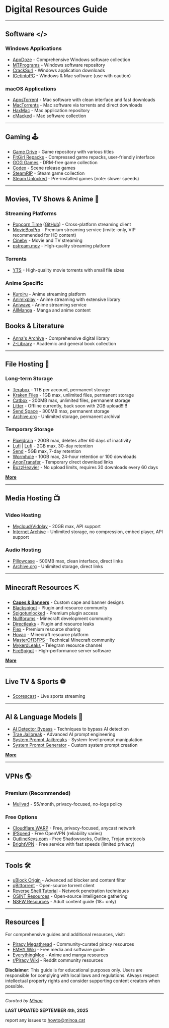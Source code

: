 # Digital Resources Guide

---

## Software </>

### Windows Applications
- [AppDoze](https://appdoze.net) - Comprehensive Windows software collection
- [MTPrograms](https://programs.themicrotech.net/) - Windows software repository
- [CrackSurl](https://cracksurl.com) - Windows application downloads
- [IGetintoPC](https://igetintopc.com) - Windows & Mac software (use with caution)

### macOS Applications
- [AppsTorrent](https://appstorrent.ru/) - Mac software with clean interface and fast downloads
- [MacTorrents](https://www.torrentmac.net/) - Mac software via torrents and direct downloads
- [HaxMac](https://haxmac.cc/) - Mac application repository
- [cMacked](https://cmacked.com/) - Mac software collection

---

## Gaming 🕹️

- [Game Drive](https://gamedrive.org/) - Game repository with various titles
- [FitGirl Repacks](https://fitgirl-repacks.site/) - Compressed game repacks, user-friendly interface
- [GOG Games](https://gog-games.to/) - DRM-free game collection
- [Codex](https://skidrowcodex.net/) - Scene release games
- [SteamRIP](https://steamrip.com) - Steam game collection
- [Steam Unlocked](https://steamunlocked.net) - Pre-installed games (note: slower speeds)

---

## Movies, TV Shows & Anime 🍿

### Streaming Platforms
- [Popcorn Time](https://jfper.link/build/) ([GitHub](https://github.com/popcorn-official/popcorn-desktop)) - Cross-platform streaming client
- [MovieBoxPro](https://movieboxpro.app) - Premium streaming service (invite-only, VIP recommended for HD content)
- [Cineby](https://www.cineby.ru/) - Movie and TV streaming
- [pstream.mov](https://pstream.mov/) - High-quality streaming platform

### Torrents
- [YTS](https://yts.mx/) - High-quality movie torrents with small file sizes

### Anime Specific
- [Kuroiru](https://kuroiru.co/) - Anime streaming platform
- [Animixplay](https://animixplay.tube/) - Anime streaming with extensive library
- [Aniwave](https://aniwave.to/) - Anime streaming service
- [AllManga](https://allmanga.to/) - Manga and anime content

## Books & Literature

- [Anna's Archive](https://annas-archive.org/search) - Comprehensive digital library
- [Z-Library](https://en.wikipedia.org/wiki/Z-Library#:~:text=URL,(Accessing%20link%20help)) - Academic and general book collection

---

## File Hosting 📁

### Long-term Storage
- [Terabox](https://terabox.com) - 1TB per account, permanent storage
- [Kraken Files](https://krakenfiles.com/) - 1GB max, unlimited files, permanent storage
- [Catbox](https://catbox.moe/) - 200MB max, unlimited files, permanent storage
- [Litter](https://litter.minoa.cat) - Offline currently, back soon with 2GB upload!!!!!
- [Send Space](https://sendspace.com/) - 300MB max, permanent storage
- [Archive.org](https://archive.org) - Unlimited storage, permanent archival

### Temporary Storage
- [Pixeldrain](https://pixeldrain.com/) - 20GB max, deletes after 60 days of inactivity
- [Lufi](https://upload.disroot.org/) | [Lufi](https://lufi.ethibox.fr/) - 2GB max, 30-day retention
- [Send](https://send.vis.ee/) - 5GB max, 7-day retention
- [Wormhole](https://wormhole.app/) - 10GB max, 24-hour retention or 100 downloads
- [AnonTransfer](https://anontransfer.com/) - Temporary direct download links
- [BuzzHeavier](https://buzzheavier.com/) - No upload limits, requires 30 downloads every 60 days

**[More](https://gist.github.com/Bad3r/f7f91a4b4cdd15f467f095fddd5108a7)**

---

## Media Hosting 📺

### Video Hosting
- [Mycloud/Vidplay](https://vidplay.online/) - 20GB max, API support
- [Internet Archive](https://archive.org) - Unlimited storage, no compression, embed player, API support

### Audio Hosting
- [Pillowcase](https://pillowcase.su/) - 500MB max, clean interface, direct links
- [Archive.org](https://archive.org) - Unlimited storage, direct links

---

## Minecraft Resources ⛏

- **[Capes & Banners](/MC-Banners)** - Custom cape and banner designs
- [Blackspigot](https://www.blackspigot.com/) - Plugin and resource community
- [Spigotunlocked](https://spigotunlocked.org/) - Premium plugin access
- [Nullforums](https://nullforums.net/) - Minecraft development community
- [Directleaks](https://directleaks.net/) - Plugin and resource leaks
- [Flex](https://flexleaks.net/) - Premium resource sharing
- [Hovac](https://go.hovac.lol/) - Minecraft resource platform
- [MasterOf13FPS](https://www.masterof13fps.com/forum/index.php) - Technical Minecraft community
- [MykerdLeaks](https://t.me/mykerdleaks) - Telegram resource channel
- [FireSpigot](https://firespigot.com/) - High-performance server software

**[More](/Minecraft)**

---

## Live TV & Sports ⚽

- [Scorescast](https://scorescast.live/sports/) - Live sports streaming

---

## AI & Language Models 🤖

- [AI Detector Bypass](/LLM-JB/AntiAI-Bypass) - Techniques to bypass AI detection
- [Trae Jailbreak](/LLM-JB/Trae-JB) - Advanced AI prompt engineering
- [System Prompt Jailbreaks](/LLM-JB/System-Prompt-JB) - System-level prompt manipulation
- [System Prompt Generator](/LLM-JB/System-Prompt-Maker) - Custom system prompt creation

**[More](https://github.com/elder-plinius/L1B3RT45/tree/main)**

---

## VPNs 🌎

### Premium (Recommended)
- [Mullvad](https://mullvad.net/) - $5/month, privacy-focused, no-logs policy

### Free Options
- [Cloudflare WARP](https://one.one.one.one/) - Free, privacy-focused, anycast network
- [IPSpeed](https://ipspeed.info/freevpn_openvpn.php) - Free OpenVPN (reliability varies)
- [OutlineKeys.com](https://outlinekeys.com/) - Free Shadowsocks, Outline, Trojan protocols
- [BrightVPN](https://brightvpn.com/) - Free service with fast speeds (limited privacy)

---

## Tools 🛠️

- [uBlock Origin](https://ublock.org) - Advanced ad blocker and content filter
- [qBittorrent](https://www.qbittorrent.org/) - Open-source torrent client
- [Reverse Shell Tutorial](/RVshell) - Network penetration techniques
- [OSINT Resources](/OSINT) - Open-source intelligence gathering
- [NSFW Resources](/NSFW) - Adult content guide (18+ only)

---

## Resources 🧰

For comprehensive guides and additional resources, visit:
- [Piracy Megathread](https://rentry.co/megathread) - Community-curated piracy resources
- [FMHY Wiki](https://fmhy.net/beginners-guide) - Free media and software guide
- [EverythingMoe](https://everythingmoe.com/) - Anime and manga resources
- [r/Piracy Wiki](https://www.reddit.com/r/Piracy/wiki/index) - Reddit community resources

**Disclaimer**: This guide is for educational purposes only. Users are responsible for complying with local laws and regulations. Always respect intellectual property rights and consider supporting content creators when possible.

---

*Curated by [Minoa](https://bio.minoa.cat)*

**LAST UPDATED SEPTEMBER 4th, 2025**

report any issues to howto@minoa.cat

